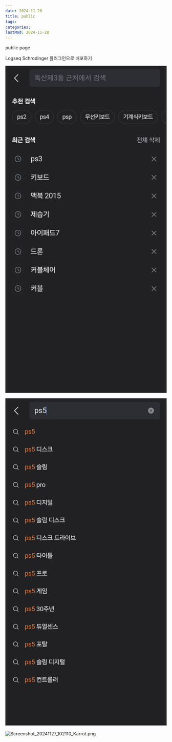 ```yaml
---
date: 2024-11-28
title: public
tags:
categories:
lastMod: 2024-11-28
---
```



public page





Logseq Schrodinger 플러그인으로 배포하기



![Screenshot_20241127_102110_Karrot.png](/assets/screenshot_20241127_102110_karrot_1732752799007_0.png)









![](/assets/q2wh4yp.png)







![Screenshot_20241127_102110_Karrot.png](assets/screenshot_20241127_102110_karrot_1732714239937_0.png)






